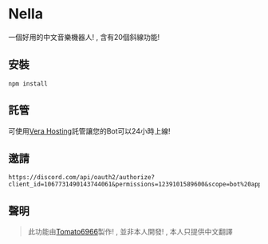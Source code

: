 # Nella
一個好用的中文音樂機器人! , 含有20個斜線功能!

## 安裝
```
npm install
```
## 託管

可使用[Vera Hosting](https://www.vera-hosting.xyz)託管讓您的Bot可以24小時上線!

## 邀請
```
https://discord.com/api/oauth2/authorize?client_id=1067731490143744061&permissions=1239101589600&scope=bot%20applications.commands
```
## 聲明

> 此功能由[Tomato6966](https://github.com/Tomato6966)製作! , 並非本人開發! , 本人只提供中文翻譯
